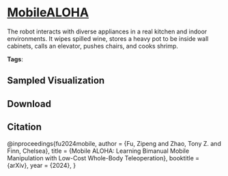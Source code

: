 # [MobileALOHA](././pages/datasets/obilealoh.md)

The robot interacts with diverse appliances in a real kitchen and indoor environments. It wipes spilled wine, stores a heavy pot to be inside wall cabinets, calls an elevator, pushes chairs, and cooks shrimp.

**Tags**: 

## Sampled Visualization



## Download



## Citation

@inproceedings{fu2024mobile,
  author    = {Fu, Zipeng and Zhao, Tony Z. and Finn, Chelsea},
  title     = {Mobile ALOHA: Learning Bimanual Mobile Manipulation with Low-Cost Whole-Body Teleoperation},
  booktitle = {arXiv},
  year      = {2024},
}